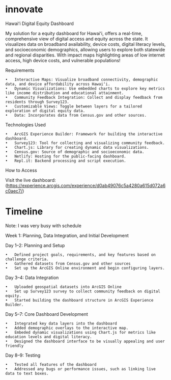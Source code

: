 # innovate
Hawaiʻi Digital Equity Dashboard

My solution for a equity dashboard for Hawaiʻi, offers a real-time, comprehensive view of digital access and equity across the state. It visualizes data on broadband availability, device costs, digital literacy levels, and socioeconomic demographics, allowing users to explore both statewide and regional disparities. With impact maps highlighting areas of low internet access, high device costs, and vulnerable populations!

Requirements

	•	Interactive Maps: Visualize broadband connectivity, demographic data, and device affordability across Hawaiʻi.
	•	Dynamic Visualizations: Use embedded charts to explore key metrics like income distribution and educational attainment.
	•	Community Feedback Integration: Collect and display feedback from residents through Survey123.
	•	Customizable Views: Toggle between layers for a tailored exploration of digital equity data.
	•	Data: Incorporates data from Census.gov and other sources.

Technologies Used

	•	ArcGIS Experience Builder: Framework for building the interactive dashboard.
	•	Survey123: Tool for collecting and visualizing community feedback.
	•	Chart.js: Library for creating dynamic data visualizations.
	•	Census.gov: Source of demographic and socioeconomic data.
	•	Netlify: Hosting for the public-facing dashboard.
	•	Repl.it: Backend processing and script execution.

How to Access

Visit the live dashboard: (https://experience.arcgis.com/experience/d0ab49076c5a4280a615d072a6c0aec7/)

# Timeline
Note: I was very busy with schedule

Week 1: Planning, Data Integration, and Initial Development

Day 1–2: Planning and Setup

	•	Defined project goals, requirements, and key features based on challenge criteria.
	•	Gathered datasets from Census.gov and other sources
	•	Set up the ArcGIS Online environment and begin configuring layers.

Day 3–4: Data Integration

	•	Uploaded geospatial datasets into ArcGIS Online
	•	Set up Survey123 survey to collect community feedback on digital equity.
	•	Started building the dashboard structure in ArcGIS Experience Builder.

Day 5–7: Core Dashboard Development

	•	Integrated key data layers into the dashboard
	•	Added demographic overlays to the interactive map.
	•	Embeded dynamic visualizations using Chart.js for metrics like education levels and digital literacy.
	•	Designed the dashboard interface to be visually appealing and user friendly

Day 8–9: Testing

	•	Tested all features of the dashboard
	•	Addressed any bugs or performance issues, such as linking live data to text boxes.
